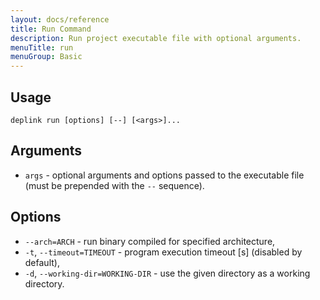 ```yaml
---
layout: docs/reference
title: Run Command
description: Run project executable file with optional arguments.
menuTitle: run
menuGroup: Basic
---
```


Usage
-----

```
deplink run [options] [--] [<args>]...
```

Arguments
---------

- `args` - optional arguments and options passed to the executable file (must be prepended with the ` -- ` sequence).

Options
-------

- `--arch=ARCH` - run binary compiled for specified architecture,
- `-t`, `--timeout=TIMEOUT` - program execution timeout \[s\] (disabled by default),
- `-d`, `--working-dir=WORKING-DIR` - use the given directory as a working directory.
